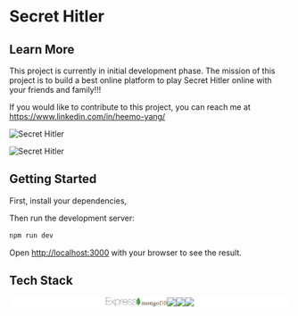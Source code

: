 
# Secret Hitler

## Learn More

This project is currently in initial development phase. The mission of this project is to build a best online platform to play Secret Hitler online with your friends and family!!!

If you would like to contribute to this project, you can reach me at https://www.linkedin.com/in/heemo-yang/

![Secret Hitler](https://i.imgur.com/GXToKtN.jpg)

![Secret Hitler](https://i.imgur.com/xhbAgBd.jpg)

## Getting Started

First, install your dependencies,

Then run the development server:

```bash
npm run dev
```

Open [http://localhost:3000](http://localhost:3000) with your browser to see the result.

## Tech Stack
<div align="center" style="background-color:white"><img width="55" src="https://raw.githubusercontent.com/gilbarbara/logos/master/logos/express.svg"/><img width="55" src="https://raw.githubusercontent.com/gilbarbara/logos/master/logos/mongodb.svg"/><img width="55" src="https://raw.githubusercontent.com/gilbarbara/logos/master/logos/nextjs.svg"/><img width="55" src="https://raw.githubusercontent.com/gilbarbara/logos/master/logos/react.svg"/><img width="55" src="https://raw.githubusercontent.com/gilbarbara/logos/master/logos/socket.io.svg"/></div>
